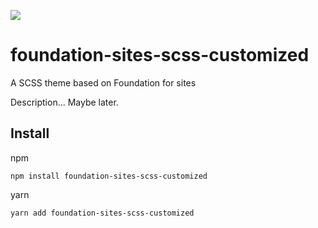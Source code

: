 ![](https://github.com/alexeyyanukovich/foundation-sites-scss-customized/workflows/Deploy%20to%20NPM/badge.svg)

# foundation-sites-scss-customized
A SCSS theme based on Foundation for sites

Description... Maybe later. 

## Install
npm

    npm install foundation-sites-scss-customized

yarn

    yarn add foundation-sites-scss-customized
